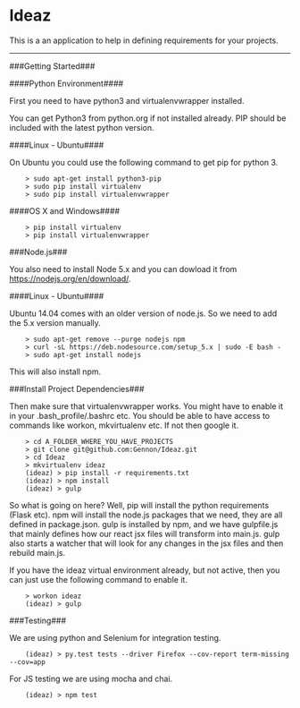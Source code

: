 Ideaz
====

This is a an application to help in defining requirements for your projects. 

---

###Getting Started###

####Python Environment####

First you need to have python3 and virtualenvwrapper installed. 

You can get Python3 from python.org if not installed already. PIP should be included with the latest python version.

####Linux - Ubuntu####

On Ubuntu you could use the following command to get pip for python 3. 

```
    > sudo apt-get install python3-pip
    > sudo pip install virtualenv
    > sudo pip install virtualenvwrapper
```

####OS X and Windows####

```
    > pip install virtualenv
    > pip install virtualenvwrapper
```

###Node.js###

You also need to install Node 5.x and you can dowload it from https://nodejs.org/en/download/. 

####Linux - Ubuntu####

Ubuntu 14.04 comes with an older version of node.js. So we need to add the 5.x version manually.

```
    > sudo apt-get remove --purge nodejs npm
    > curl -sL https://deb.nodesource.com/setup_5.x | sudo -E bash -
    > sudo apt-get install nodejs
```

This will also install npm.

###Install Project Dependencies###


Then make sure that virtualenvwrapper works. You might have to enable it in your .bash_profile/.bashrc etc. 
You should be able to have access to commands like workon, mkvirtualenv etc. If not then google it.


```
    > cd A_FOLDER_WHERE_YOU_HAVE_PROJECTS
	> git clone git@github.com:Gennon/Ideaz.git
	> cd Ideaz
    > mkvirtualenv ideaz
    (ideaz) > pip install -r requirements.txt
	(ideaz) > npm install
	(ideaz) > gulp
```

So what is going on here? Well, pip will install the python requirements (Flask etc).
npm will install the node.js packages that we need, they are all defined in package.json. 
gulp is installed by npm, and we have gulpfile.js that mainly defines how our react jsx files will transform into main.js.
gulp also starts a watcher that will look for any changes in the jsx files and then rebuild main.js.


If you have the ideaz virtual environment already, but not active, then you can just use the following command to enable it.

```
    > workon ideaz
    (ideaz) > gulp
```

###Testing###

We are using python and Selenium for integration testing. 

```
    (ideaz) > py.test tests --driver Firefox --cov-report term-missing --cov=app
```

For JS testing we are using mocha and chai.

```
    (ideaz) > npm test
```
